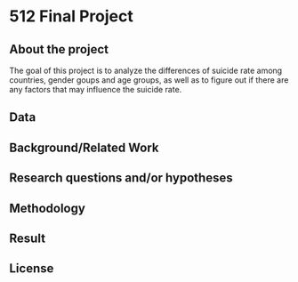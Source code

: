 # 512 Final Project

## About the project

The goal of this project is to analyze the differences of suicide rate among countries, gender goups and age groups, as well as to figure out if there are any factors that may influence the suicide rate.

## Data

## Background/Related Work

## Research questions and/or hypotheses

## Methodology

## Result

## License

